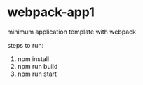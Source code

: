 # webpack-app1
minimum application template with webpack

steps to run:
1. npm install
2. npm run build
3. npm run start
